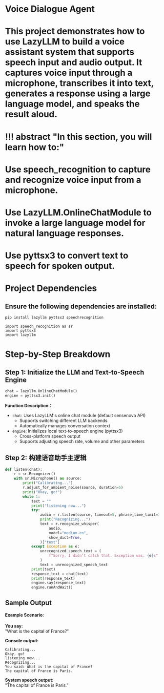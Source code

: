 # Voice Dialogue Agent
# This project demonstrates how to use LazyLLM to build a voice assistant system that supports speech input and audio output. It captures voice input through a microphone, transcribes it into text, generates a response using a large language model, and speaks the result aloud.

# !!! abstract "In this section, you will learn how to:"
# Use speech_recognition to capture and recognize voice input from a microphone.
# Use LazyLLM.OnlineChatModule to invoke a large language model for natural language responses.
# Use pyttsx3 to convert text to speech for spoken output.

# Project Dependencies
## Ensure the following dependencies are installed:
```bash
pip install lazyllm pyttsx3 speechrecognition
```
```
import speech_recognition as sr
import pyttsx3
import lazyllm
```

# Step-by-Step Breakdown
## Step 1: Initialize the LLM and Text-to-Speech Engine

```python
chat = lazyllm.OnlineChatModule()
engine = pyttsx3.init()
```

**Function Description：**
- `chat`: Uses LazyLLM's online chat module (default sensenova API)
  - Supports switching different LLM backends
  - Automatically manages conversation context
- `engine`: Initializes local text-to-speech engine (pyttsx3)
  - Cross-platform speech output
  - Supports adjusting speech rate, volume and other parameters

## Step 2: 构建语音助手主逻辑

``` python
def listen(chat):
    r = sr.Recognizer()
    with sr.Microphone() as source:
        print("Calibrating...")
        r.adjust_for_ambient_noise(source, duration=5)
        print("Okay, go!")
        while 1:
            text = ""
            print("listening now...")
            try:
                audio = r.listen(source, timeout=5, phrase_time_limit=30)
                print("Recognizing...")
                text = r.recognize_whisper(
                    audio,
                    model="medium.en",
                    show_dict=True,
                )["text"]
            except Exception as e:
                unrecognized_speech_text = (
                    f"Sorry, I didn't catch that. Exception was: {e}s"
                )
                text = unrecognized_speech_text
            print(text)
            response_text = chat(text)
            print(response_text)
            engine.say(response_text)
            engine.runAndWait()
```

## Sample Output

#### Example Scenario:

**You say:**  
"What is the capital of France?"

**Console output:**
```
Calibrating...
Okay, go!
listening now...
Recognizing...
You said: What is the capital of France?
The capital of France is Paris.
```

**System speech output:**  
"The capital of France is Paris."